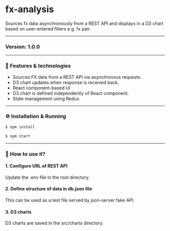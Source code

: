 # fx-analysis

Sources fx data asynchronously from a REST API and displays in a D3 chart based on user-entered filters e.g. fx pair.

---

### Version: 1.0.0

---

### 🌟 Features & technologies

- Sources FX data from a REST API via asynchronous requests.
- D3 chart updates when response is received back.
- React component-based UI
- D3 chart is defined independently of React component.
- State management using Redux.

---

### ⚙ Installation & Running

```sh
$ npm install
```

```sh
$ npm start
```

---

### 🤔 How to use it?

#### 1. Configure URL of REST API

Update the .env file in the root directory.

#### 2. Define structure of data in db.json file

This can be used as a test file served by json-server fake API.

#### 3. D3 charts

D3 charts are saved in the src/charts directory.
